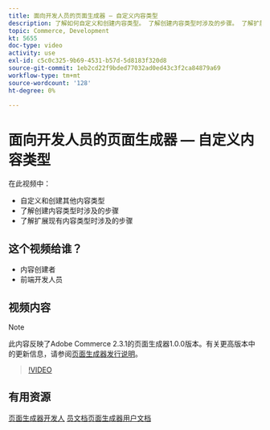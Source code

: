 ```yaml
---
title: 面向开发人员的页面生成器 — 自定义内容类型
description: 了解如何自定义和创建内容类型。 了解创建内容类型时涉及的步​骤。 了解扩展现有内容类型时涉及的步骤。
topic: Commerce, Development
kt: 5655
doc-type: video
activity: use
exl-id: c5c0c325-9b69-4531-b57d-5d8183f320d8
source-git-commit: 1eb2cd22f9bded77032ad0ed43c3f2ca84879a69
workflow-type: tm+mt
source-wordcount: '128'
ht-degree: 0%

---
```


# 面向开发人员的页面生成器 — 自定义内容类型

在此视频中：

- 自定义和创建其他内容类型
- 了解创建内容类型时涉及的步&#x200B;骤
- 了解扩展现有内容类型时涉及的步骤

## 这个视频给谁？

- 内容创建者
- 前端开发人员

## 视频内容

>[!NOTE]
>
>此内容反映了Adobe Commerce 2.3.1的页面生成器1.0.0版本。有关更高版本中的更新信息，请参阅[页面生成器发行说明](https://devdocs.magento.com/page-builder/docs/release-notes.html)。

>[!VIDEO](https://video.tv.adobe.com/v/35714?quality=12&learn=on)

## 有用资源

[页面生成器开发人](https://devdocs.magento.com/page-builder/docs/index.html)
[员文档页面生成器用户文档](https://docs.magento.com/user-guide/cms/page-builder.html)
